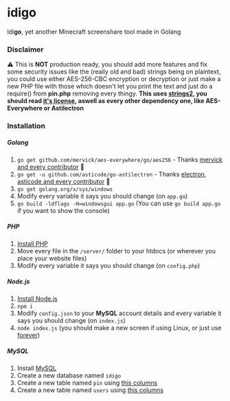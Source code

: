 # idigo
Idi**go**, yet another Minecraft screenshare tool made in Golang

### Disclaimer
⚠️ This is **__NOT__** production ready, you should add more features and fix some security issues like the (really old and bad) strings being on plaintext, you could use either AES-256-CBC encryption or decryption or just make a new PHP file with those which doesn't let you print the text and just do a require() from **pin.php** removing every <?php ?> thingy. **This uses [strings2](https://github.com/glmcdona/strings2), you should read [it's license](https://github.com/glmcdona/strings2/blob/master/license.txt), aswell as every other dependency one, like AES-Everywhere or Astilectron**

### Installation
##### Golang
1. `go get github.com/mervick/aes-everywhere/go/aes256` - Thanks [mervick and every contributor](https://github.com/mervick/aes-everywhere) 💖
2. `go get -u github.com/asticode/go-astilectron` - Thanks [electron](https://www.electronjs.org/), [asticode and every contributor](https://github.com/asticode/go-astilectron) 💖
3. `go get golang.org/x/sys/windows`
4. Modify every variable it says you should change (on `app.go`)
4. `go build -ldflags -H=windowsgui app.go` (You can use `go build app.go` if you want to show the console)
##### PHP
1. [Install PHP](https://www.php.net/downloads)
2. Move every file in the `/server/` folder to your htdocs (or wherever you place your website files)
3. Modify every variable it says you should change (on `config.php`)
##### Node.js
1. [Install Node.js](https://nodejs.org/en/download/)
2. `npm i`
3. Modify `config.json` to your **MySQL** account details and every variable it says you should change (on `index.js`)
4. `node index.js` (you should make a new screen if using Linux, or just use [forever](https://www.npmjs.com/package/forever))
##### MySQL
1. Install [MySQL](https://dev.mysql.com/downloads/)
2. Create a new database named `idigo`
3. Create a new table named `pin` using [this columns](https://gist.github.com/tinopai/01fa90e57bdb0cb4412efa63d43896a7#file-idigo-mysql-L14-L23)
4. Create a new table named `users` using [this columns](https://gist.github.com/tinopai/01fa90e57bdb0cb4412efa63d43896a7#file-idigo-mysql-L2-L10)
